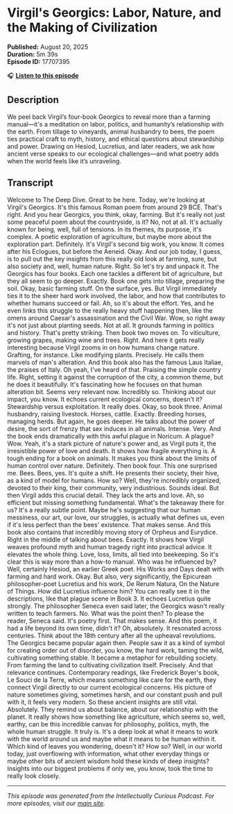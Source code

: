 # Virgil's Georgics: Labor, Nature, and the Making of Civilization

**Published:** August 20, 2025  
**Duration:** 5m 39s  
**Episode ID:** 17707395

🎧 **[Listen to this episode](https://intellectuallycurious.buzzsprout.com/2529712/episodes/17707395-virgil's-georgics-labor-nature-and-the-making-of-civilization)**

## Description

We peel back Virgil’s four-book Georgics to reveal more than a farming manual—it's a meditation on labor, politics, and humanity’s relationship with the earth. From tillage to vineyards, animal husbandry to bees, the poem ties practical craft to myth, history, and ethical questions about stewardship and power. Drawing on Hesiod, Lucretius, and later readers, we ask how ancient verse speaks to our ecological challenges—and what poetry adds when the world feels like it’s unraveling.

## Transcript

Welcome to The Deep Dive. Great to be here. Today, we're looking at Virgil's Georgics. It's this famous Roman poem from around 29 BCE. That's right. And you hear Georgics, you think, okay, farming. But it's really not just some peaceful poem about the countryside, is it? No, not at all. It's actually known for being, well, full of tensions. In its themes, its purpose, it's complex. A poetic exploration of agriculture, but maybe more about the exploration part. Definitely. It's Virgil's second big work, you know. It comes after his Eclogues, but before the Aeneid. Okay. And our job today, I guess, is to pull out the key insights from this really old look at farming, sure, but also society and, well, human nature. Right. So let's try and unpack it. The Georgics has four books. Each one tackles a different bit of agriculture, but they all seem to go deeper. Exactly. Book one gets into tillage, preparing the soil. Okay, basic farming stuff. On the surface, yes. But Virgil immediately ties it to the sheer hard work involved, the labor, and how that contributes to whether humans succeed or fail. Ah, so it's about the effort. Yes, and he even links this struggle to the really heavy stuff happening then, like the omens around Caesar's assassination and the Civil War. Wow, so right away it's not just about planting seeds. Not at all. It grounds farming in politics and history. That's pretty striking. Then book two moves on. To viticulture, growing grapes, making wine and trees. Right. And here it gets really interesting because Virgil zooms in on how humans change nature. Grafting, for instance. Like modifying plants. Precisely. He calls them marvels of man's alteration. And this book also has the famous Laus Italiae, the praises of Italy. Oh yeah, I've heard of that. Praising the simple country life. Right, setting it against the corruption of the city, a common theme, but he does it beautifully. It's fascinating how he focuses on that human alteration bit. Seems very relevant now. Incredibly so. Thinking about our impact, you know. It echoes current ecological concerns, doesn't it? Stewardship versus exploitation. It really does. Okay, so book three. Animal husbandry, raising livestock. Horses, cattle. Exactly. Breeding horses, managing herds. But again, he goes deeper. He talks about the power of desire, the sort of frenzy that sex induces in all animals. Intense. Very. And the book ends dramatically with this awful plague in Noricum. A plague? Wow. Yeah, it's a stark picture of nature's power and, as Virgil puts it, the irresistible power of love and death. It shows how fragile everything is. A tough ending for a book on animals. It makes you think about the limits of human control over nature. Definitely. Then book four. This one surprised me. Bees. Bees, yes. It's quite a shift. He presents their society, their hive, as a kind of model for humans. How so? Well, they're incredibly organized, devoted to their king, their community, very industrious. Sounds ideal. But then Virgil adds this crucial detail. They lack the arts and love. Ah, so efficient but missing something fundamental. What's the takeaway there for us? It's a really subtle point. Maybe he's suggesting that our human messiness, our art, our love, our struggles, is actually what defines us, even if it's less perfect than the bees' existence. That makes sense. And this book also contains that incredibly moving story of Orpheus and Eurydice. Right in the middle of talking about bees. Exactly. It shows how Virgil weaves profound myth and human tragedy right into practical advice. It elevates the whole thing. Love, loss, limits, all tied into beekeeping. So it's clear this is way more than a how-to manual. Who was he influenced by? Well, certainly Hesiod, an earlier Greek poet. His Works and Days dealt with farming and hard work. Okay. But also, very significantly, the Epicurean philosopher-poet Lucretius and his work, De Rerum Natura, On the Nature of Things. How did Lucretius influence him? You can really see it in the descriptions, like that plague scene in Book 3. It echoes Lucretius quite strongly. The philosopher Seneca even said later, the Georgics wasn't really written to teach farmers. No. What was the point then? To please the reader, Seneca said. It's poetry first. That makes sense. And this poem, it had a life beyond its own time, didn't it? Oh, absolutely. It resonated across centuries. Think about the 18th century after all the upheaval revolutions. The Georgics became popular again then. People saw it as a kind of symbol for creating order out of disorder, you know, the hard work, taming the wild, cultivating something stable. It became a metaphor for rebuilding society. From farming the land to cultivating civilization itself. Precisely. And that relevance continues. Contemporary readings, like Frederick Boyer's book, Le Souci de la Terre, which means something like care for the earth, they connect Virgil directly to our current ecological concerns. His picture of nature sometimes giving, sometimes harsh, and our constant push and pull with it, it feels very modern. So these ancient insights are still vital. Absolutely. They remind us about balance, about our relationship with the planet. It really shows how something like agriculture, which seems so, well, earthy, can be this incredible canvas for philosophy, politics, myth, the whole human struggle. It truly is. It's a deep look at what it means to work with the world around us and maybe what it means to be human within it. Which kind of leaves you wondering, doesn't it? How so? Well, in our world today, just overflowing with information, what other everyday things or maybe other bits of ancient wisdom hold these kinds of deep insights? Insights into our biggest problems if only we, you know, took the time to really look closely.

---
*This episode was generated from the Intellectually Curious Podcast. For more episodes, visit our [main site](https://intellectuallycurious.buzzsprout.com).*
